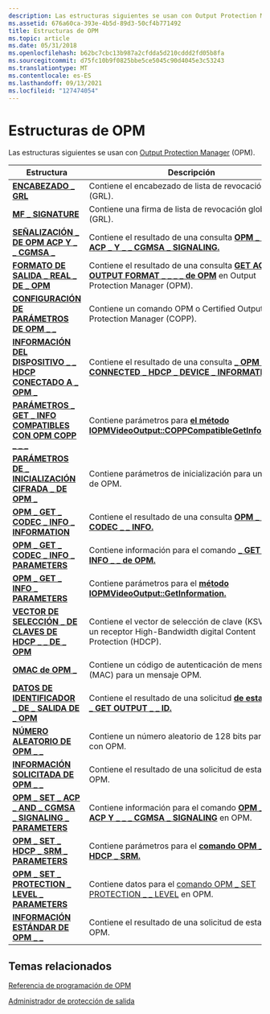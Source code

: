 ```yaml
---
description: Las estructuras siguientes se usan con Output Protection Manager (OPM).
ms.assetid: 676a60ca-393e-4b5d-89d3-50cf4b771492
title: Estructuras de OPM
ms.topic: article
ms.date: 05/31/2018
ms.openlocfilehash: b62bc7cbc13b987a2cfdda5d210cddd2fd05b8fa
ms.sourcegitcommit: d75fc10b9f0825bbe5ce5045c90d4045e3c53243
ms.translationtype: MT
ms.contentlocale: es-ES
ms.lasthandoff: 09/13/2021
ms.locfileid: "127474054"
---
```

# <a name="opm-structures"></a>Estructuras de OPM

Las estructuras siguientes se usan con [Output Protection Manager](output-protection-manager.md) (OPM).



| Estructura                                                                                              | Descripción                                                                                                                                                |
|--------------------------------------------------------------------------------------------------------|------------------------------------------------------------------------------------------------------------------------------------------------------------|
| [**ENCABEZADO \_ GRL**](grl-header.md)                                                                      | Contiene el encabezado de lista de revocación global (GRL).                                                                                                          |
| [**MF \_ SIGNATURE**](mf-signature.md)                                                                  | Contiene una firma de lista de revocación global (GRL).                                                                                                         |
| [**SEÑALIZACIÓN \_ DE OPM ACP Y \_ \_ CGMSA \_**](/windows/desktop/api/opmapi/ns-opmapi-opm_acp_and_cgmsa_signaling)                                 | Contiene el resultado de una consulta [**OPM \_ GET ACP \_ Y \_ \_ CGMSA \_ SIGNALING.**](opm-get-acp-and-cgmsa-signaling.md)                                         |
| [**FORMATO DE SALIDA \_ REAL \_ DE \_ OPM**](/windows/desktop/api/opmapi/ns-opmapi-opm_actual_output_format)                                        | Contiene el resultado de una consulta [**GET ACTUAL OUTPUT FORMAT \_ \_ \_ \_ de OPM**](opm-get-actual-output-format.md) en Output Protection Manager (OPM).               |
| [**CONFIGURACIÓN DE PARÁMETROS DE OPM \_ \_**](/windows/desktop/api/opmapi/ns-opmapi-opm_configure_parameters)                                         | Contiene un comando OPM o Certified Output Protection Manager (COPP).                                                                                     |
| [**INFORMACIÓN DEL DISPOSITIVO \_ \_ HDCP CONECTADO A \_ OPM \_**](/windows/desktop/api/opmapi/ns-opmapi-opm_connected_hdcp_device_information)             | Contiene el resultado de una consulta [**\_ OPM GET \_ CONNECTED \_ HDCP \_ DEVICE \_ INFORMATION.**](opm-get-connected-hdcp-device-information.md)                     |
| [**PARÁMETROS \_ GET \_ INFO COMPATIBLES CON OPM COPP \_ \_ \_**](/windows/desktop/api/opmapi/ns-opmapi-opm_copp_compatible_get_info_parameters)        | Contiene parámetros para [**el método IOPMVideoOutput::COPPCompatibleGetInformation.**](/windows/desktop/api/opmapi/nf-opmapi-iopmvideooutput-coppcompatiblegetinformation) |
| [**PARÁMETROS DE \_ INICIALIZACIÓN CIFRADA \_ DE OPM \_**](/windows/desktop/api/ksopmapi/ns-ksopmapi-opm_encrypted_initialization_parameters)          | Contiene parámetros de inicialización para una sesión de OPM.                                                                                                     |
| [**OPM \_ GET \_ CODEC \_ INFO \_ INFORMATION**](/windows/desktop/api/ksopmapi/ns-ksopmapi-opm_get_codec_info_information)                           | Contiene el resultado de una consulta [**OPM \_ GET CODEC \_ \_ INFO.**](opm-get-codec-info.md)                                                                     |
| [**OPM \_ GET \_ CODEC \_ INFO \_ PARAMETERS**](/windows/desktop/api/ksopmapi/ns-ksopmapi-opm_get_codec_info_parameters)                             | Contiene información para el comando [**\_ GET CODEC INFO \_ \_ de OPM.**](opm-get-codec-info.md)                                                                  |
| [**OPM \_ GET \_ INFO \_ PARAMETERS**](/windows/desktop/api/ksopmapi/ns-ksopmapi-opm_get_info_parameters)                                          | Contiene parámetros para el [**método IOPMVideoOutput::GetInformation.**](/windows/desktop/api/opmapi/nf-opmapi-iopmvideooutput-getinformation)                             |
| [**VECTOR DE SELECCIÓN \_ DE CLAVES DE HDCP \_ \_ DE \_ OPM**](/windows/desktop/api/opmapi/ns-opmapi-opm_hdcp_key_selection_vector)                             | Contiene el vector de selección de clave (KSV) para un receptor High-Bandwidth digital Content Protection (HDCP).                                                   |
| [**OMAC de OPM \_**](/windows/desktop/api/ksopmapi/ns-ksopmapi-opm_omac)                                                                          | Contiene un código de autenticación de mensajes (MAC) para un mensaje OPM.                                                                                           |
| [**DATOS DE IDENTIFICADOR \_ DE \_ SALIDA DE \_ OPM**](/windows/desktop/api/opmapi/ns-opmapi-opm_output_id_data)                                                    | Contiene el resultado de una solicitud [**de estado OPM \_ GET OUTPUT \_ \_ ID.**](opm-get-output-id.md)                                                              |
| [**NÚMERO ALEATORIO DE OPM \_ \_**](/windows/desktop/api/ksopmapi/ns-ksopmapi-opm_random_number)                                                       | Contiene un número aleatorio de 128 bits para su uso con OPM.                                                                                                         |
| [**INFORMACIÓN SOLICITADA DE OPM \_ \_**](/windows/desktop/api/ksopmapi/ns-ksopmapi-opm_requested_information)                                       | Contiene el resultado de una solicitud de estado de OPM.                                                                                                              |
| [**OPM \_ SET \_ ACP \_ AND \_ CGMSA \_ SIGNALING \_ PARAMETERS**](/windows/desktop/api/opmapi/ns-opmapi-opm_set_acp_and_cgmsa_signaling_parameters) | Contiene información para el comando [**OPM \_ SET ACP Y \_ \_ \_ CGMSA \_ SIGNALING**](opm-set-acp-and-cgmsa-signaling.md) en OPM.                               |
| [**OPM \_ SET \_ HDCP \_ SRM \_ PARAMETERS**](/windows/desktop/api/opmapi/ns-opmapi-opm_set_hdcp_srm_parameters)                                 | Contiene parámetros para el [**comando OPM \_ SET \_ HDCP \_ SRM.**](opm-set-hdcp-srm.md)                                                                       |
| [**OPM \_ SET \_ PROTECTION \_ LEVEL \_ PARAMETERS**](/windows/desktop/api/opmapi/ns-opmapi-opm_set_protection_level_parameters)                 | Contiene datos para el [comando OPM \_ SET PROTECTION \_ \_ LEVEL](opm-set-protection-level.md) en OPM.                                                          |
| [**INFORMACIÓN ESTÁNDAR DE OPM \_ \_**](/windows/desktop/api/ksopmapi/ns-ksopmapi-opm_standard_information)                                         | Contiene el resultado de una solicitud de estado de OPM.                                                                                                            |



 

## <a name="related-topics"></a>Temas relacionados

<dl> <dt>

[Referencia de programación de OPM](opm-programming-reference.md)
</dt> <dt>

[Administrador de protección de salida](output-protection-manager.md)
</dt> </dl>

 

 




